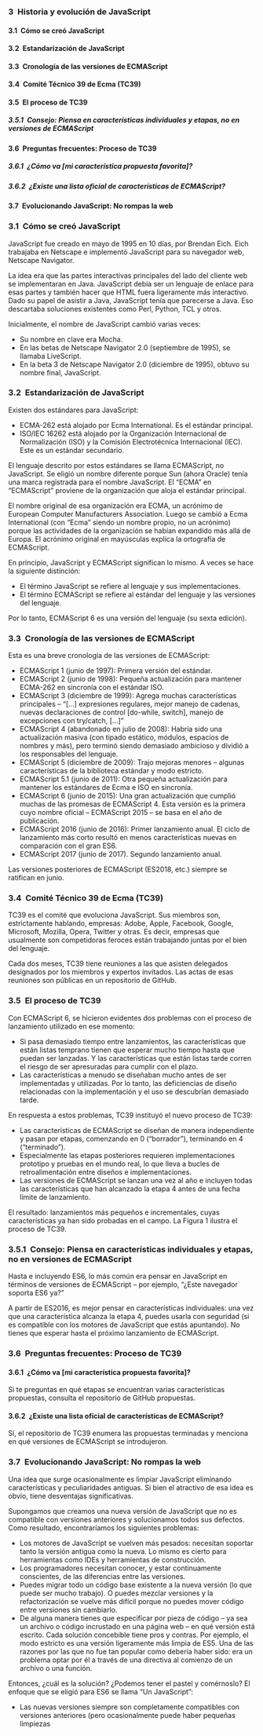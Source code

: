 ### 3 Historia y evolución de JavaScript

#### 3.1 Cómo se creó JavaScript

#### 3.2 Estandarización de JavaScript

#### 3.3 Cronología de las versiones de ECMAScript

#### 3.4 Comité Técnico 39 de Ecma (TC39)

#### 3.5 El proceso de TC39

##### 3.5.1 Consejo: Piensa en características individuales y etapas, no en versiones de ECMAScript

#### 3.6 Preguntas frecuentes: Proceso de TC39

##### 3.6.1 ¿Cómo va [mi característica propuesta favorita]?

##### 3.6.2 ¿Existe una lista oficial de características de ECMAScript?

#### 3.7 Evolucionando JavaScript: No rompas la web

### 3.1 Cómo se creó JavaScript

JavaScript fue creado en mayo de 1995 en 10 días, por Brendan Eich. Eich trabajaba en Netscape e implementó JavaScript para su navegador web, Netscape Navigator.

La idea era que las partes interactivas principales del lado del cliente web se implementaran en Java. JavaScript debía ser un lenguaje de enlace para esas partes y también hacer que HTML fuera ligeramente más interactivo. Dado su papel de asistir a Java, JavaScript tenía que parecerse a Java. Eso descartaba soluciones existentes como Perl, Python, TCL y otros.

Inicialmente, el nombre de JavaScript cambió varias veces:

- Su nombre en clave era Mocha.
- En las betas de Netscape Navigator 2.0 (septiembre de 1995), se llamaba LiveScript.
- En la beta 3 de Netscape Navigator 2.0 (diciembre de 1995), obtuvo su nombre final, JavaScript.

### 3.2 Estandarización de JavaScript

Existen dos estándares para JavaScript:

- ECMA-262 está alojado por Ecma International. Es el estándar principal.
- ISO/IEC 16262 está alojado por la Organización Internacional de Normalización (ISO) y la Comisión Electrotécnica Internacional (IEC). Este es un estándar secundario.

El lenguaje descrito por estos estándares se llama ECMAScript, no JavaScript. Se eligió un nombre diferente porque Sun (ahora Oracle) tenía una marca registrada para el nombre JavaScript. El “ECMA” en “ECMAScript” proviene de la organización que aloja el estándar principal.

El nombre original de esa organización era ECMA, un acrónimo de European Computer Manufacturers Association. Luego se cambió a Ecma International (con “Ecma” siendo un nombre propio, no un acrónimo) porque las actividades de la organización se habían expandido más allá de Europa. El acrónimo original en mayúsculas explica la ortografía de ECMAScript.

En principio, JavaScript y ECMAScript significan lo mismo. A veces se hace la siguiente distinción:

- El término JavaScript se refiere al lenguaje y sus implementaciones.
- El término ECMAScript se refiere al estándar del lenguaje y las versiones del lenguaje.

Por lo tanto, ECMAScript 6 es una versión del lenguaje (su sexta edición).

### 3.3 Cronología de las versiones de ECMAScript

Esta es una breve cronología de las versiones de ECMAScript:

- ECMAScript 1 (junio de 1997): Primera versión del estándar.
- ECMAScript 2 (junio de 1998): Pequeña actualización para mantener ECMA-262 en sincronía con el estándar ISO.
- ECMAScript 3 (diciembre de 1999): Agrega muchas características principales – “[…] expresiones regulares, mejor manejo de cadenas, nuevas declaraciones de control [do-while, switch], manejo de excepciones con try/catch, […]”
- ECMAScript 4 (abandonado en julio de 2008): Habría sido una actualización masiva (con tipado estático, módulos, espacios de nombres y más), pero terminó siendo demasiado ambicioso y dividió a los responsables del lenguaje.
- ECMAScript 5 (diciembre de 2009): Trajo mejoras menores – algunas características de la biblioteca estándar y modo estricto.
- ECMAScript 5.1 (junio de 2011): Otra pequeña actualización para mantener los estándares de Ecma e ISO en sincronía.
- ECMAScript 6 (junio de 2015): Una gran actualización que cumplió muchas de las promesas de ECMAScript 4. Esta versión es la primera cuyo nombre oficial – ECMAScript 2015 – se basa en el año de publicación.
- ECMAScript 2016 (junio de 2016): Primer lanzamiento anual. El ciclo de lanzamiento más corto resultó en menos características nuevas en comparación con el gran ES6.
- ECMAScript 2017 (junio de 2017). Segundo lanzamiento anual.

Las versiones posteriores de ECMAScript (ES2018, etc.) siempre se ratifican en junio.

### 3.4 Comité Técnico 39 de Ecma (TC39)

TC39 es el comité que evoluciona JavaScript. Sus miembros son, estrictamente hablando, empresas: Adobe, Apple, Facebook, Google, Microsoft, Mozilla, Opera, Twitter y otras. Es decir, empresas que usualmente son competidoras feroces están trabajando juntas por el bien del lenguaje.

Cada dos meses, TC39 tiene reuniones a las que asisten delegados designados por los miembros y expertos invitados. Las actas de esas reuniones son públicas en un repositorio de GitHub.

### 3.5 El proceso de TC39

Con ECMAScript 6, se hicieron evidentes dos problemas con el proceso de lanzamiento utilizado en ese momento:

- Si pasa demasiado tiempo entre lanzamientos, las características que están listas temprano tienen que esperar mucho tiempo hasta que puedan ser lanzadas. Y las características que están listas tarde corren el riesgo de ser apresuradas para cumplir con el plazo.
- Las características a menudo se diseñaban mucho antes de ser implementadas y utilizadas. Por lo tanto, las deficiencias de diseño relacionadas con la implementación y el uso se descubrían demasiado tarde.

En respuesta a estos problemas, TC39 instituyó el nuevo proceso de TC39:

- Las características de ECMAScript se diseñan de manera independiente y pasan por etapas, comenzando en 0 (“borrador”), terminando en 4 (“terminado”).
- Especialmente las etapas posteriores requieren implementaciones prototipo y pruebas en el mundo real, lo que lleva a bucles de retroalimentación entre diseños e implementaciones.
- Las versiones de ECMAScript se lanzan una vez al año e incluyen todas las características que han alcanzado la etapa 4 antes de una fecha límite de lanzamiento.

El resultado: lanzamientos más pequeños e incrementales, cuyas características ya han sido probadas en el campo. La Figura 1 ilustra el proceso de TC39.

### 3.5.1 Consejo: Piensa en características individuales y etapas, no en versiones de ECMAScript

Hasta e incluyendo ES6, lo más común era pensar en JavaScript en términos de versiones de ECMAScript – por ejemplo, “¿Este navegador soporta ES6 ya?”

A partir de ES2016, es mejor pensar en características individuales: una vez que una característica alcanza la etapa 4, puedes usarla con seguridad (si es compatible con los motores de JavaScript que estás apuntando). No tienes que esperar hasta el próximo lanzamiento de ECMAScript.

### 3.6 Preguntas frecuentes: Proceso de TC39

#### 3.6.1 ¿Cómo va [mi característica propuesta favorita]?

Si te preguntas en qué etapas se encuentran varias características propuestas, consulta el repositorio de GitHub propuestas.

#### 3.6.2 ¿Existe una lista oficial de características de ECMAScript?

Sí, el repositorio de TC39 enumera las propuestas terminadas y menciona en qué versiones de ECMAScript se introdujeron.

### 3.7 Evolucionando JavaScript: No rompas la web

Una idea que surge ocasionalmente es limpiar JavaScript eliminando características y peculiaridades antiguas. Si bien el atractivo de esa idea es obvio, tiene desventajas significativas.

Supongamos que creamos una nueva versión de JavaScript que no es compatible con versiones anteriores y solucionamos todos sus defectos. Como resultado, encontraríamos los siguientes problemas:

- Los motores de JavaScript se vuelven más pesados: necesitan soportar tanto la versión antigua como la nueva. Lo mismo es cierto para herramientas como IDEs y herramientas de construcción.
- Los programadores necesitan conocer, y estar continuamente conscientes, de las diferencias entre las versiones.
- Puedes migrar todo un código base existente a la nueva versión (lo que puede ser mucho trabajo). O puedes mezclar versiones y la refactorización se vuelve más difícil porque no puedes mover código entre versiones sin cambiarlo.
- De alguna manera tienes que especificar por pieza de código – ya sea un archivo o código incrustado en una página web – en qué versión está escrito. Cada solución concebible tiene pros y contras. Por ejemplo, el modo estricto es una versión ligeramente más limpia de ES5. Una de las razones por las que no fue tan popular como debería haber sido: era un problema optar por él a través de una directiva al comienzo de un archivo o una función.

Entonces, ¿cuál es la solución? ¿Podemos tener el pastel y comérnoslo? El enfoque que se eligió para ES6 se llama “Un JavaScript”:

- Las nuevas versiones siempre son completamente compatibles con versiones anteriores (pero ocasionalmente puede haber pequeñas limpiezas

